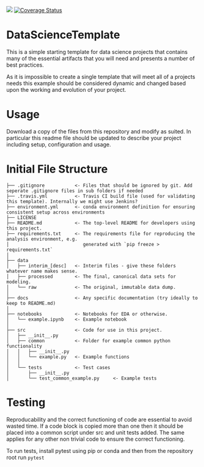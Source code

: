 ![](https://travis-ci.org/Statoil/data-science-template.svg?branch=master)
[![Coverage Status](https://coveralls.io/repos/github/Statoil/data-science-template/badge.svg?branch=master)](https://coveralls.io/github/Statoil/data-science-template?branch=master)

# DataScienceTemplate
This is a simple starting template for data science projects that contains many of the essential artifacts that you will need and presents a number of best practices.

As it is impossible to create a single template that will meet all of a projects needs this example should be considered dynamic and changed based upon the working and evolution of your project.

# Usage
Download a copy of the files from this repository and modify as suited. In particular this readme file should be updated to describe your project including setup, configuration and usage.

# Initial File Structure

```
├── .gitignore           <- Files that should be ignored by git. Add seperate .gitignore files in sub folders if needed
├── .travis.yml          <- Travis CI build file (used for validating this template). Internally we might use Jenkins?
├── environment.yml      <- conda environment definition for ensuring consistent setup across environments
├── LICENSE
├── README.md            <- The top-level README for developers using this project.
├── requirements.txt     <- The requirements file for reproducing the analysis environment, e.g.
│                           generated with `pip freeze > requirements.txt`
│
├── data
│   ├── interim_[desc]   <- Interim files - give these folders whatever name makes sense.
│   ├── processed        <- The final, canonical data sets for modeling.
│   └── raw              <- The original, immutable data dump.
│
├── docs                 <- Any specific documentation (try ideally to keep to README.md)
│
├── notebooks            <- Notebooks for EDA or otherwise.
│   └── example.ipynb    <- Example notebook
│
├── src                  <- Code for use in this project.
│   ├── __init__.py
│   ├── common           <- Folder for example common python functionality
│   │   ├── __init__.py
│   │   └── example.py   <- Example functions
│   │
│   └── tests            <- Test cases
│       ├── __init__.py
│       └── test_common_example.py     <- Example tests
```

# Testing
Reproducability and the correct functioning of code are essential to avoid wasted time. If a code block is copied more than one then it should be placed into a common script under src and unit tests added. The same applies for any other non trivial code to ensure the correct functioning.

To run tests, install pytest using pip or conda and then from the repository root run 
```pytest```
